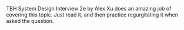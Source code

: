 TBH System Design Interview 2e by Alex Xu does an amazing job of covering this topic. Just read it, and then practice
regurgitating it when asked the question.